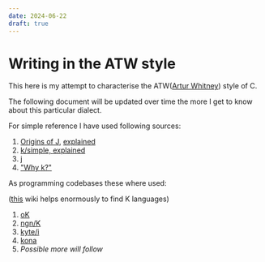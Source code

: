 ```yaml
---
date: 2024-06-22
draft: true
---
```


# Writing in the ATW style

<!--
Some working titles:
- "Ters, Terser, ATW"
- "From codegolf to apl"
-->

This here is my attempt to characterise the
ATW([Artur Whitney](https://en.wikipedia.org/wiki/Arthur_Whitney_(computer_scientist)))
style of C.

The following document will be updated over time the more I get to know about
this particular dialect.

For simple reference I have used following sources:

1. [Origins of J](https://www.jsoftware.com/ioj/iojATW.htm),
   [explained](https://github.com/kelas/ooj)
2. [k/simple, explained](https://github.com/kparc/ksimple/)
3. [j](https://github.com/cratelyn/j)
4. ["Why k?"](https://xpqz.github.io/kbook/Introduction.html)

As programming codebases these where used:

([this](https://k.miraheze.org/wiki/Main_Page) wiki helps enormously to find K
languages)

1. [oK](https://github.com/JohnEarnest/ok)
2. [ngn/K](https://codeberg.org/ngn/k/)
3. [kyte/i](https://github.com/ktye/i)
4. [kona](https://github.com/kevinlawler/kona)
5. _Possible more will follow_
